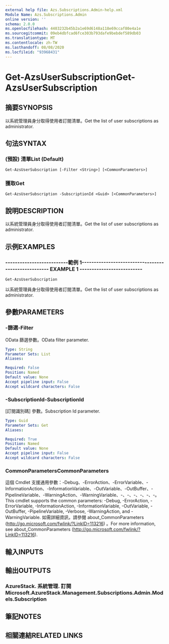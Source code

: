 ```yaml
---
external help file: Azs.Subscriptions.Admin-help.xml
Module Name: Azs.Subscriptions.Admin
online version: ''
schema: 2.0.0
ms.openlocfilehash: 4403232b45b2a1e69d6148a118e69ccaf80e4a1e
ms.sourcegitcommit: 09eb4dbfcad6fce303b793dafe9bebdef589db03
ms.translationtype: MT
ms.contentlocale: zh-TW
ms.lasthandoff: 08/08/2020
ms.locfileid: "93968431"
---
```

# <span data-ttu-id="10dda-101">Get-AzsUserSubscription</span><span class="sxs-lookup"><span data-stu-id="10dda-101">Get-AzsUserSubscription</span></span>

## <span data-ttu-id="10dda-102">摘要</span><span class="sxs-lookup"><span data-stu-id="10dda-102">SYNOPSIS</span></span>
<span data-ttu-id="10dda-103">以系統管理員身分取得使用者訂閱清單。</span><span class="sxs-lookup"><span data-stu-id="10dda-103">Get the list of user subscriptions as administrator.</span></span>

## <span data-ttu-id="10dda-104">句法</span><span class="sxs-lookup"><span data-stu-id="10dda-104">SYNTAX</span></span>

### <span data-ttu-id="10dda-105"> (預設) 清單</span><span class="sxs-lookup"><span data-stu-id="10dda-105">List (Default)</span></span>
```
Get-AzsUserSubscription [-Filter <String>] [<CommonParameters>]
```

### <span data-ttu-id="10dda-106">獲取</span><span class="sxs-lookup"><span data-stu-id="10dda-106">Get</span></span>
```
Get-AzsUserSubscription -SubscriptionId <Guid> [<CommonParameters>]
```

## <span data-ttu-id="10dda-107">說明</span><span class="sxs-lookup"><span data-stu-id="10dda-107">DESCRIPTION</span></span>
<span data-ttu-id="10dda-108">以系統管理員身分取得使用者訂閱清單。</span><span class="sxs-lookup"><span data-stu-id="10dda-108">Get the list of user subscriptions as administrator.</span></span>

## <span data-ttu-id="10dda-109">示例</span><span class="sxs-lookup"><span data-stu-id="10dda-109">EXAMPLES</span></span>

### <span data-ttu-id="10dda-110">--------------------------範例 1--------------------------</span><span class="sxs-lookup"><span data-stu-id="10dda-110">-------------------------- EXAMPLE 1 --------------------------</span></span>
```
Get-AzsUserSubscription
```

<span data-ttu-id="10dda-111">以系統管理員身分取得使用者訂閱清單。</span><span class="sxs-lookup"><span data-stu-id="10dda-111">Get the list of user subscriptions as administrator.</span></span>

## <span data-ttu-id="10dda-112">參數</span><span class="sxs-lookup"><span data-stu-id="10dda-112">PARAMETERS</span></span>

### <span data-ttu-id="10dda-113">-篩選</span><span class="sxs-lookup"><span data-stu-id="10dda-113">-Filter</span></span>
<span data-ttu-id="10dda-114">OData 篩選參數。</span><span class="sxs-lookup"><span data-stu-id="10dda-114">OData filter parameter.</span></span>

```yaml
Type: String
Parameter Sets: List
Aliases: 

Required: False
Position: Named
Default value: None
Accept pipeline input: False
Accept wildcard characters: False
```

### <span data-ttu-id="10dda-115">-SubscriptionId</span><span class="sxs-lookup"><span data-stu-id="10dda-115">-SubscriptionId</span></span>
<span data-ttu-id="10dda-116">[訂閱識別碼] 參數。</span><span class="sxs-lookup"><span data-stu-id="10dda-116">Subscription Id parameter.</span></span>

```yaml
Type: Guid
Parameter Sets: Get
Aliases: 

Required: True
Position: Named
Default value: None
Accept pipeline input: False
Accept wildcard characters: False
```

### <span data-ttu-id="10dda-117">CommonParameters</span><span class="sxs-lookup"><span data-stu-id="10dda-117">CommonParameters</span></span>
<span data-ttu-id="10dda-118">這個 Cmdlet 支援通用參數：-Debug、-ErrorAction、-ErrorVariable、-InformationAction、-InformationVariable、-OutVariable、-OutBuffer、-PipelineVariable、-WarningAction、-WarningVariable、-、-、-、-、-、-。</span><span class="sxs-lookup"><span data-stu-id="10dda-118">This cmdlet supports the common parameters: -Debug, -ErrorAction, -ErrorVariable, -InformationAction, -InformationVariable, -OutVariable, -OutBuffer, -PipelineVariable, -Verbose, -WarningAction, and -WarningVariable.</span></span> <span data-ttu-id="10dda-119">如需詳細資訊，請參閱 about_CommonParameters (http://go.microsoft.com/fwlink/?LinkID=113216) 。</span><span class="sxs-lookup"><span data-stu-id="10dda-119">For more information, see about_CommonParameters (http://go.microsoft.com/fwlink/?LinkID=113216).</span></span>

## <span data-ttu-id="10dda-120">輸入</span><span class="sxs-lookup"><span data-stu-id="10dda-120">INPUTS</span></span>

## <span data-ttu-id="10dda-121">輸出</span><span class="sxs-lookup"><span data-stu-id="10dda-121">OUTPUTS</span></span>

### <span data-ttu-id="10dda-122">AzureStack. 系統管理. 訂閱</span><span class="sxs-lookup"><span data-stu-id="10dda-122">Microsoft.AzureStack.Management.Subscriptions.Admin.Models.Subscription</span></span>

## <span data-ttu-id="10dda-123">筆記</span><span class="sxs-lookup"><span data-stu-id="10dda-123">NOTES</span></span>

## <span data-ttu-id="10dda-124">相關連結</span><span class="sxs-lookup"><span data-stu-id="10dda-124">RELATED LINKS</span></span>

